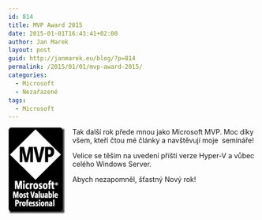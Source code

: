 ```yaml
---
id: 814
title: MVP Award 2015
date: 2015-01-01T16:43:41+02:00
author: Jan Marek
layout: post
guid: http://janmarek.eu/blog/?p=814
permalink: /2015/01/01/mvp-award-2015/
categories:
  - Microsoft
  - Nezařazené
tags:
  - Microsoft
---
```

[<img title="MVP_BlackOnly" style="border-top: 0px; border-right: 0px; border-bottom: 0px; margin: 0px 15px 0px 0px; border-left: 0px; display: inline" border="0" alt="MVP_BlackOnly" src="/wp-content/uploads/2015/01/MVP_BlackOnly_thumb.png" width="115" align="left" height="174" />](/wp-content/uploads/2015/01/MVP_BlackOnly.png)Tak další rok přede mnou jako Microsoft MVP. Moc díky všem, kteří čtou mé články a navštěvují moje&nbsp; semináře!

Velice se těším na uvedení příští verze Hyper-V a vůbec celého Windows Server.

Abych nezapomněl, šťastný Nový rok!

